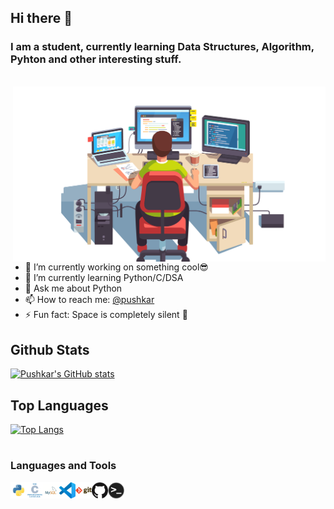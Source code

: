 ## Hi there 👋

<!--[pimage](https://github.com/pushkar2112/pushkar2112/blob/main/pngwing.com.png)-->
### I am a student, currently learning Data Structures, Algorithm, Pyhton and other interesting stuff.

<br/>
<img align="right" alt="Pimage" width="500px" src="https://github.com/pushkar2112/pushkar2112/blob/main/pngwing.com.png" />


- 🔭 I’m currently working on something cool😎
- 🌱 I’m currently learning Python/C/DSA
- 💬 Ask me about Python
- 📫 How to reach me: [@pushkar](https://github.com/pushkar2112)
- ⚡ Fun fact: Space is completely silent :milky_way:

<!-- Github Stats Card  (&custom_title=GitHub%20Stats)-->
## Github Stats
[![Pushkar's GitHub stats](https://github-readme-stats.vercel.app/api?username=pushkar2112&show_icons=true&theme=dracula&count_private=true&hide=issues)](https://github.com/pushkar2112/github-readme-stats)

<!-- Wakatime Card -->
<!--
[![Pushkar's wakatime stats](https://github-readme-stats.vercel.app/api/wakatime?username=pushkar2112&theme=dracula)](https://github.com/pushkar2112/github-readme-stats)
-->


<!-- Top Languages Card -->
## Top Languages
[![Top Langs](https://github-readme-stats.vercel.app/api/top-langs/?username=pushkar2112&layout=compact)](https://github.com/pushkar2112/github-readme-stats)

<!-- Connect with me Card -->
<!-- [<img align="left" alt="LinkedIn" width="80" src="https://github.com/melanieshi0120/melanieshi0120/blob/master/linkedin.ico" />]( http://www.linkedin.com/in/melanieseok-huashi)
[<img align="left" alt="Medium" width="80" src="https://github.com/melanieshi0120/melanieshi0120/blob/master/medium.ico" />](https://melaniesoek0120.medium.com)
[<img align="left" alt="1000hires" width="80" src="https://github.com/melanieshi0120/melanieshi0120/blob/master/1000hires.ico" />](https://1000hires.com/candidates/466)
<br />
-->


<!--Languages and Tools-->
# 
### Languages and Tools


<img align="left" alt="Python" width="26px" src="https://raw.githubusercontent.com/github/explore/80688e429a7d4ef2fca1e82350fe8e3517d3494d/topics/python/python.png" />
<img align="left" alt="C" width="26px" src="https://raw.githubusercontent.com/github/explore/80688e429a7d4ef2fca1e82350fe8e3517d3494d/topics/c/c.png" />
<img align="left" alt="MySQL" width="26px" src="https://raw.githubusercontent.com/github/explore/80688e429a7d4ef2fca1e82350fe8e3517d3494d/topics/mysql/mysql.png" />
<img align="left" alt="Visual Studio Code" width="26px" src="https://raw.githubusercontent.com/github/explore/80688e429a7d4ef2fca1e82350fe8e3517d3494d/topics/visual-studio-code/visual-studio-code.png" /> 
<img align="left" alt="Git" width="26px" src="https://raw.githubusercontent.com/github/explore/80688e429a7d4ef2fca1e82350fe8e3517d3494d/topics/git/git.png" />
<img align="left" alt="GitHub" width="26px" src="https://raw.githubusercontent.com/github/explore/78df643247d429f6cc873026c0622819ad797942/topics/github/github.png" />
<img align="left" alt="Terminal" width="26px" src="https://raw.githubusercontent.com/github/explore/80688e429a7d4ef2fca1e82350fe8e3517d3494d/topics/terminal/terminal.png" />

<!--
**pushkar2112/pushkar2112** is a ✨ _special_ ✨ repository because its `README.md` (this file) appears on your GitHub profile.

Here are some ideas to get you started:

- 🔭 I’m currently working on ...
- 🌱 I’m currently learning ...
- 👯 I’m looking to collaborate on ...
- 🤔 I’m looking for help with ...
- 💬 Ask me about ...
- 📫 How to reach me: ...
- 😄 Pronouns: ...
- ⚡ Fun fact: ...
-->
